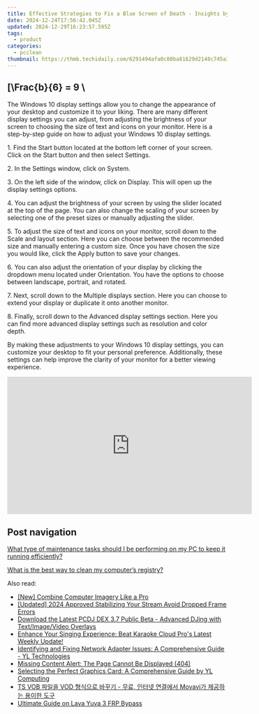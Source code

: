 ```yaml
---
title: Effective Strategies to Fix a Blue Screen of Death - Insights by YL Computing
date: 2024-12-24T17:56:42.045Z
updated: 2024-12-29T16:23:57.595Z
tags:
  - product
categories:
  - pcclean
thumbnail: https://thmb.techidaily.com/6291494afa0c80ba81629d2148c745a3ef3d17f5cd8cbbd3bc895b1604e0fc8e.jpg
---
```


## \[\Frac{b}{6} = 9 \

The Windows 10 display settings allow you to change the appearance of your desktop and customize it to your liking. There are many different display settings you can adjust, from adjusting the brightness of your screen to choosing the size of text and icons on your monitor. Here is a step-by-step guide on how to adjust your Windows 10 display settings. 

1\. Find the Start button located at the bottom left corner of your screen. Click on the Start button and then select Settings.

2\. In the Settings window, click on System.

3\. On the left side of the window, click on Display. This will open up the display settings options. 

4\. You can adjust the brightness of your screen by using the slider located at the top of the page. You can also change the scaling of your screen by selecting one of the preset sizes or manually adjusting the slider.

5\. To adjust the size of text and icons on your monitor, scroll down to the Scale and layout section. Here you can choose between the recommended size and manually entering a custom size. Once you have chosen the size you would like, click the Apply button to save your changes.

6\. You can also adjust the orientation of your display by clicking the dropdown menu located under Orientation. You have the options to choose between landscape, portrait, and rotated.

7\. Next, scroll down to the Multiple displays section. Here you can choose to extend your display or duplicate it onto another monitor.

8\. Finally, scroll down to the Advanced display settings section. Here you can find more advanced display settings such as resolution and color depth. 

By making these adjustments to your Windows 10 display settings, you can customize your desktop to fit your personal preference. Additionally, these settings can help improve the clarity of your monitor for a better viewing experience.

<!-- affiliate ads begin -->
<iframe width="560" height="315" src="https://www.youtube.com/embed/Rxyki8-Y630?si=dHLkIxG59zdlZeN0" title="YouTube video player" frameborder="0" allow="accelerometer; autoplay; clipboard-write; encrypted-media; gyroscope; picture-in-picture; web-share" referrerpolicy="strict-origin-when-cross-origin" allowfullscreen></iframe>
<!-- affiliate ads end -->

## Post navigation

[What type of maintenance tasks should I be performing on my PC to keep it running efficiently?](https://tools.techidaily.com/pcclean/products/)

[What is the best way to clean my computer’s registry?](https://tools.techidaily.com/pcclean/products/)

<ins class="adsbygoogle"
     style="display:block"
     data-ad-format="autorelaxed"
     data-ad-client="ca-pub-7571918770474297"
     data-ad-slot="1223367746"></ins>

<ins class="adsbygoogle"
     style="display:block"
     data-ad-client="ca-pub-7571918770474297"
     data-ad-slot="8358498916"
     data-ad-format="auto"
     data-full-width-responsive="true"></ins>

<span class="atpl-alsoreadstyle">Also read:</span>
<div><ul>
<li><a href="https://extra-tips.techidaily.com/new-combine-computer-imagery-like-a-pro/"><u>[New] Combine Computer Imagery Like a Pro</u></a></li>
<li><a href="https://visual-screen-recording.techidaily.com/updated-2024-approved-stabilizing-your-stream-avoid-dropped-frame-errors/"><u>[Updated] 2024 Approved Stabilizing Your Stream Avoid Dropped Frame Errors</u></a></li>
<li><a href="https://win-cloud.techidaily.com/download-the-latest-pcdj-dex-37-public-beta-advanced-djing-with-textimagevideo-overlays/"><u>Download the Latest PCDJ DEX 3.7 Public Beta - Advanced DJing with Text/Image/Video Overlays</u></a></li>
<li><a href="https://win-cloud.techidaily.com/enhance-your-singing-experience-beat-karaoke-cloud-pros-latest-weekly-update/"><u>Enhance Your Singing Experience: Beat Karaoke Cloud Pro's Latest Weekly Update!</u></a></li>
<li><a href="https://win-cloud.techidaily.com/identifying-and-fixing-network-adapter-issues-a-comprehensive-guide-yl-technologies/"><u>Identifying and Fixing Network Adapter Issues: A Comprehensive Guide - YL Technologies</u></a></li>
<li><a href="https://discover-exceptional.techidaily.com/missing-content-alert-the-page-cannot-be-displayed-404/"><u>Missing Content Alert: The Page Cannot Be Displayed (404)</u></a></li>
<li><a href="https://win-cloud.techidaily.com/selecting-the-perfect-graphics-card-a-comprehensive-guide-by-yl-computing/"><u>Selecting the Perfect Graphics Card: A Comprehensive Guide by YL Computing</u></a></li>
<li><a href="https://some-approaches.techidaily.com/ts-vob-vod-movavi/"><u>TS VOB 파일을 VOD 형식으로 바꾸기 - 무료, 인터넷 연결에서 Movavi가 제공하는 용이한 도구</u></a></li>
<li><a href="https://android-frp.techidaily.com/ultimate-guide-on-lava-yuva-3-frp-bypass-by-drfone-android/"><u>Ultimate Guide on Lava Yuva 3 FRP Bypass</u></a></li>
</ul></div>

